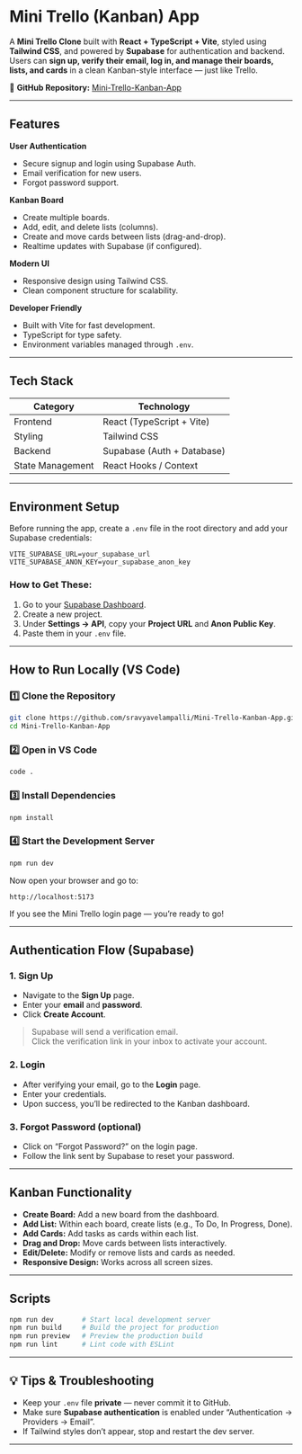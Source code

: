 #  Mini Trello (Kanban) App

A **Mini Trello Clone** built with **React + TypeScript + Vite**, styled using **Tailwind CSS**, and powered by **Supabase** for authentication and backend.  
Users can **sign up, verify their email, log in, and manage their boards, lists, and cards** in a clean Kanban-style interface — just like Trello.

🔗 **GitHub Repository:** [Mini-Trello-Kanban-App](https://github.com/sravyavelampalli/Mini-Trello-Kanban-App)

---

##  Features

 **User Authentication**
- Secure signup and login using Supabase Auth.
- Email verification for new users.
- Forgot password support.

 **Kanban Board**
- Create multiple boards.
- Add, edit, and delete lists (columns).
- Create and move cards between lists (drag-and-drop).
- Realtime updates with Supabase (if configured).

 **Modern UI**
- Responsive design using Tailwind CSS.
- Clean component structure for scalability.

 **Developer Friendly**
- Built with Vite for fast development.
- TypeScript for type safety.
- Environment variables managed through `.env`.

---

##  Tech Stack

| Category | Technology |
|-----------|-------------|
| Frontend | React (TypeScript + Vite) |
| Styling | Tailwind CSS |
| Backend | Supabase (Auth + Database) |
| State Management | React Hooks / Context |

---


##  Environment Setup

Before running the app, create a `.env` file in the root directory and add your Supabase credentials:

```
VITE_SUPABASE_URL=your_supabase_url
VITE_SUPABASE_ANON_KEY=your_supabase_anon_key
```

### How to Get These:
1. Go to your [Supabase Dashboard](https://app.supabase.com/).
2. Create a new project.
3. Under **Settings → API**, copy your **Project URL** and **Anon Public Key**.
4. Paste them in your `.env` file.

---

##  How to Run Locally (VS Code)

### 1️⃣ Clone the Repository
```bash
git clone https://github.com/sravyavelampalli/Mini-Trello-Kanban-App.git
cd Mini-Trello-Kanban-App
```

### 2️⃣ Open in VS Code
```bash
code .
```

### 3️⃣ Install Dependencies
```bash
npm install
```

### 4️⃣ Start the Development Server
```bash
npm run dev
```

Now open your browser and go to:
```
http://localhost:5173
```

If you see the Mini Trello login page —  you’re ready to go!

---

##  Authentication Flow (Supabase)

###  1. Sign Up
- Navigate to the **Sign Up** page.
- Enter your **email** and **password**.
- Click **Create Account**.

>  Supabase will send a verification email.  
> Click the verification link in your inbox to activate your account.

###  2. Login
- After verifying your email, go to the **Login** page.
- Enter your credentials.
- Upon success, you’ll be redirected to the Kanban dashboard.

###  3. Forgot Password (optional)
- Click on “Forgot Password?” on the login page.
- Follow the link sent by Supabase to reset your password.

---

##  Kanban Functionality

- **Create Board:** Add a new board from the dashboard.
- **Add List:** Within each board, create lists (e.g., To Do, In Progress, Done).
- **Add Cards:** Add tasks as cards within each list.
- **Drag and Drop:** Move cards between lists interactively.
- **Edit/Delete:** Modify or remove lists and cards as needed.
- **Responsive Design:** Works across all screen sizes.

---

##  Scripts

```bash
npm run dev       # Start local development server
npm run build     # Build the project for production
npm run preview   # Preview the production build
npm run lint      # Lint code with ESLint
```

---

## 💡 Tips & Troubleshooting

- Keep your `.env` file **private** — never commit it to GitHub.
- Make sure **Supabase authentication** is enabled under “Authentication → Providers → Email”.
- If Tailwind styles don’t appear, stop and restart the dev server.

---

